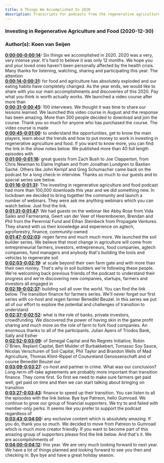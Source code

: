 ```yaml
---
title: 6 Things We Accomplished In 2020
description: Transcripts for podcasts from the regenerative agriculture space. Search and find episodes and timestamps.
---
```


### Investing in Regenerative Agriculture and Food  (2020-12-30)  
### Author(s): Koen van Seijen  

**[0:00:00-0:00:14](https://investinginregenerativeagriculture.com/six-things-we-accomplished-in-2020#t=0:00:00):**  Six things we accomplished in 2020. 2020 was a very, very intense year. It's hard to believe it  was only 12 months. We hope you and your loved ones haven't been personally affected by the  health crisis. Many thanks for listening, watching, sharing and participating this year. The attention  
**[0:00:14-0:00:31](https://investinginregenerativeagriculture.com/six-things-we-accomplished-in-2020#t=0:00:14):**  for food and agriculture has absolutely exploded and our eating habits have completely changed.  As the year ends, we would like to share with you our main accomplishments and discoveries  of this 2020. Pay what you think is worth actually works. We launched a video course after more than  
**[0:00:31-0:00:45](https://investinginregenerativeagriculture.com/six-things-we-accomplished-in-2020#t=0:00:31):**  100 interviews. We thought it was time to share our lessons learned. We launched this video course  in August and the response has been amazing. More than 300 people decided to download and join the  course. Thank you so much for anyone who has purchased the course. The video course is made  
**[0:00:45-0:01:00](https://investinginregenerativeagriculture.com/six-things-we-accomplished-in-2020#t=0:00:45):**  to understand the opportunities, get to know the main players, learn about the trends and how to  put money to work in investing in regenerative agriculture and food. If you want to know more,  you can find the link in the show notes below. We published more than 40 full length episodes with  
**[0:01:00-0:01:16](https://investinginregenerativeagriculture.com/six-things-we-accomplished-in-2020#t=0:01:00):**  great guests from Zach Bush to Joe Clapperton, from Chris Newman to Elaine Ingham and from  Jonathan Lundgren to Bastien Saché. Others like John Kempf and Greg Schumacher came back on the  podcast for a long check-in interview. Thanks so much to our guests and to special series see below.  
**[0:01:16-0:01:31](https://investinginregenerativeagriculture.com/six-things-we-accomplished-in-2020#t=0:01:16):**  The investing in regenerative agriculture and food podcast had more than 100,000 downloads this year  and we did something new. In lockdown we decided to bring together the community and launch a number  of webinars. They were ask me anything webinars which you can watch below. Just find the link.  
**[0:01:31-0:01:47](https://investinginregenerativeagriculture.com/six-things-we-accomplished-in-2020#t=0:01:31):**  We had guests on the webinar like Abby Rose from Vida Saiko and Farmerama, Geert van der Veer of  Heerenboeren, Brendan and Phil from the Perennial Fund and Ethan Steinbeck from Propagate Ventures.  They shared with us their knowledge and experience on agtech, agroforestry, finance, community-owned  
**[0:01:47-0:02:03](https://investinginregenerativeagriculture.com/six-things-we-accomplished-in-2020#t=0:01:47):**  regen farms and much much more. We launched the soil builder series. We believe that most change  in agriculture will come from entrepreneurial farmers, investors, entrepreneurs, food companies,  agtech companies, fund managers and anybody that's building the tools and vehicles to regenerate soil  
**[0:02:03-0:02:19](https://investinginregenerativeagriculture.com/six-things-we-accomplished-in-2020#t=0:02:03):**  at scale beyond their own farm gate and with more than their own money. That's why in soil builders  we're following these people. We're welcoming back previous friends of the podcast to understand  their progress and we're discovering new companies, startups, farmers and investors all engaged in  
**[0:02:19-0:02:37](https://investinginregenerativeagriculture.com/six-things-we-accomplished-in-2020#t=0:02:19):**  building soil all over the world. You can find the link below. The transition finance for farmers  series. We'll never forget our first series with co-host and regen farmer Benedikt Beuzel. In this  series we put all of our effort to explore the potential and challenges of transition to understand  
**[0:02:37-0:02:52](https://investinginregenerativeagriculture.com/six-things-we-accomplished-in-2020#t=0:02:37):**  what is the role of banks, private investors, crowdfunding. We discovered the power of having  skin in the game profit sharing and much more on the role of farm to fork food companies.  An enormous thanks to all of the participants. Julian Apers of Triodos Bank, Sally and Esther  
**[0:02:52-0:03:09](https://investinginregenerativeagriculture.com/six-things-we-accomplished-in-2020#t=0:02:52):**  of Senegal Capital and No Regrets Initiative, Robin O'Brien, Replant Capital, Bert Mulder of  Burbakkebert, Tomasso Soy Sauce, Nicolas Verschuren of Soil Capital, Phil Taylor and Brandon Wells of  Mad Agriculture, Thomas Klimt-Rippel of Coutureland Genossenschaft and of course Benedikt Beuzel our  
**[0:03:09-0:03:27](https://investinginregenerativeagriculture.com/six-things-we-accomplished-in-2020#t=0:03:09):**  co-host and partner in crime. What was our conclusion? Long-term off-take agreements are  probably more important than transition finance. They come first. So first we need to make sure  farmers get paid well, get paid on time and then we can start talking about bringing on transition  
**[0:03:27-0:03:43](https://investinginregenerativeagriculture.com/six-things-we-accomplished-in-2020#t=0:03:27):**  finance to speed up their transition. You can listen to all the episodes with the link below.  Bye bye Patreon, hello Gumroad. We continue to grow our group of financial supporters. We try to  and failed with member-only perks. It seems like you prefer to support the podcast regardless of  
**[0:03:43-0:04:00](https://investinginregenerativeagriculture.com/six-things-we-accomplished-in-2020#t=0:03:43):**  any exclusive content which is absolutely amazing. If you do, thank you so much. We decided to move  from Patreon to Gumroad which is much more creator friendly. If you want to become part of this  amazing group of supporters please find the link below. And that's it. We are accomplishments of  
**[0:04:00-0:04:12](https://investinginregenerativeagriculture.com/six-things-we-accomplished-in-2020#t=0:04:00):**  this year. We are very much looking forward to next year. We have a lot of things planned and  looking forward to see you then and checking in. Bye bye and have a great holiday season.  